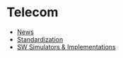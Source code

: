 # Telecom

- [News](./News.md)
- [Standardization](./Standardization/README.md)
- [SW Simulators & Implementations](./SW%20Simulators%20&%20Implementations.md)
